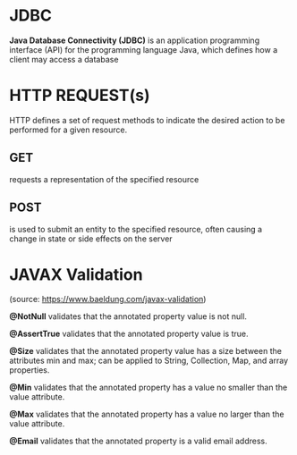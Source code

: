 # JDBC 
__Java Database Connectivity (JDBC)__ is an application programming interface (API) for the programming language Java, which defines how a client may access a database

# HTTP REQUEST(s)
HTTP defines a set of request methods to indicate the desired action to be performed for a given resource.

## GET 
requests a representation of the specified resource

## POST 
is used to submit an entity to the specified resource, 
often causing a change in state or side effects on the server

# JAVAX Validation

(source: https://www.baeldung.com/javax-validation)

__@NotNull__ validates that the annotated property value is not null.

__@AssertTrue__ validates that the annotated property value is true.

__@Size__ validates that the annotated property value has a size between the attributes min and max; can be applied to String, Collection, Map, and array properties.

__@Min__ validates that the annotated property has a value no smaller than the value attribute.

__@Max__ validates that the annotated property has a value no larger than the value attribute.

__@Email__ validates that the annotated property is a valid email address.


